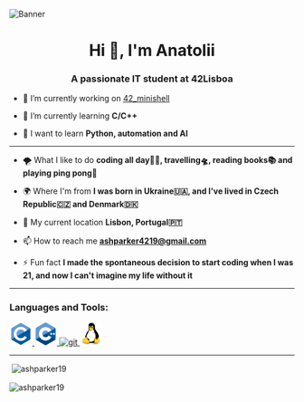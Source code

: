![Banner](./Desktop/3e6bd00062f100f6254a7578e2ba5125.jpg)
<h1 align="center">Hi 👋, I'm Anatolii</h1>
<h3 align="center">A passionate IT student at 42Lisboa</h3>



* 🔭 I’m currently working on [42_minishell](https://github.com/AshParker19/42_minishell)

* 🌱 I’m currently learning **C/C++**

* 📔 I want to learn **Python, automation and AI**

---

* 🌪 What I like to do **coding all day👨‍💻, travelling🛸, reading books📚 and playing ping pong🏓**

* 🌍 Where I'm from **I was born in Ukraine🇺🇦, and I've lived in Czech Republic🇨🇿 and Denmark🇩🇰**

* 📍 My current location **Lisbon, Portugal🇵🇹**

* 📫 How to reach me **ashparker4219@gmail.com**

* ⚡ Fun fact **I made the spontaneous decision to start coding when I was 21, and now I can't imagine my life without it**

---

<h3 align="left">Languages and Tools:</h3>
<p align="left"> <a href="https://www.cprogramming.com/" target="_blank" rel="noreferrer"> <img src="https://raw.githubusercontent.com/devicons/devicon/master/icons/c/c-original.svg" alt="c" width="40" height="40"/> </a> <a href="https://www.w3schools.com/cpp/" target="_blank" rel="noreferrer"> <img src="https://raw.githubusercontent.com/devicons/devicon/master/icons/cplusplus/cplusplus-original.svg" alt="cplusplus" width="40" height="40"/> </a> <a href="https://git-scm.com/" target="_blank" rel="noreferrer"> <img src="https://www.vectorlogo.zone/logos/git-scm/git-scm-icon.svg" alt="git" width="40" height="40"/> </a> <a href="https://www.linux.org/" target="_blank" rel="noreferrer"> <img src="https://raw.githubusercontent.com/devicons/devicon/master/icons/linux/linux-original.svg" alt="linux" width="40" height="40"/> </a> </p>

---

<p>&nbsp;<img align="center" src="https://github-readme-stats.vercel.app/api?username=ashparker19&show_icons=true&locale=en" alt="ashparker19" /></p>

<p><img align="center" src="https://github-readme-streak-stats.herokuapp.com/?user=ashparker19&" alt="ashparker19" /></p>
